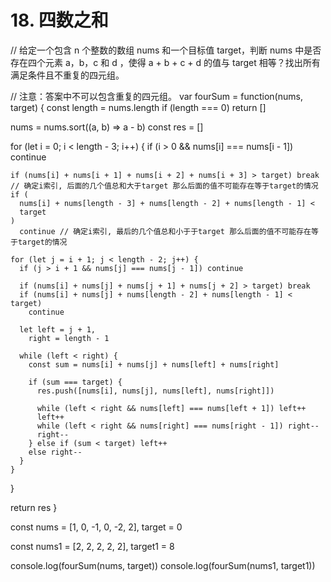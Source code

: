 # 18. 四数之和

// 给定一个包含 n 个整数的数组 nums 和一个目标值 target，判断 nums 中是否存在四个元素 a，b，c 和 d ，使得 a + b + c + d 的值与 target 相等？找出所有满足条件且不重复的四元组。

// 注意：答案中不可以包含重复的四元组。
var fourSum = function(nums, target) {
  const length = nums.length
  if (length === 0) return []

  nums = nums.sort((a, b) => a - b)
  const res = []

  for (let i = 0; i < length - 3; i++) {
    if (i > 0 && nums[i] === nums[i - 1]) continue

    if (nums[i] + nums[i + 1] + nums[i + 2] + nums[i + 3] > target) break // 确定i索引, 后面的几个值总和大于target 那么后面的值不可能存在等于target的情况
    if (
      nums[i] + nums[length - 3] + nums[length - 2] + nums[length - 1] <
      target
    )
      continue // 确定i索引, 最后的几个值总和小于于target 那么后面的值不可能存在等于target的情况

    for (let j = i + 1; j < length - 2; j++) {
      if (j > i + 1 && nums[j] === nums[j - 1]) continue

      if (nums[i] + nums[j] + nums[j + 1] + nums[j + 2] > target) break
      if (nums[i] + nums[j] + nums[length - 2] + nums[length - 1] < target)
        continue

      let left = j + 1,
        right = length - 1

      while (left < right) {
        const sum = nums[i] + nums[j] + nums[left] + nums[right]

        if (sum === target) {
          res.push([nums[i], nums[j], nums[left], nums[right]])

          while (left < right && nums[left] === nums[left + 1]) left++
          left++
          while (left < right && nums[right] === nums[right - 1]) right--
          right--
        } else if (sum < target) left++
        else right--
      }
    }
  }

  return res
}

const nums = [1, 0, -1, 0, -2, 2],
  target = 0

const nums1 = [2, 2, 2, 2, 2],
  target1 = 8

console.log(fourSum(nums, target))
console.log(fourSum(nums1, target1))
